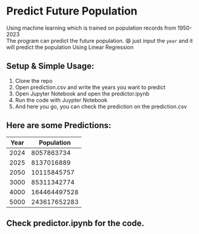# Predict Future Population
Using machine learning which is trained on population records from 1950-2023 \
The program can predict the future population.
:smile: just input the `year` and it will predict the population Using Linear Regression
## Setup & Simple Usage:
1. Clone the repo
2. Open prediction.csv and write the years you want to predict
3. Open Jupyter Notebook and open the predictor.ipynb
4. Run the code with Juypter Notebook
5. And here you go, you can check the prediction on the prediction.csv
## Here are some Predictions:
| Year  | Population |
| ------------- | ------------- |
| 2024  | 8057863734  |
| 2025  | 8137016889  |
| 2050  | 10115845757  |
| 3000  | 85311342774  |
| 4000  | 164464497528  |
| 5000  | 243617652283  |
## Check predictor.ipynb for the code.
